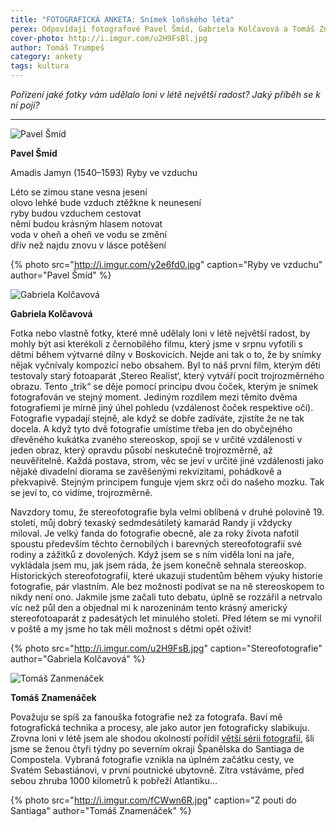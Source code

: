 ```yaml
---
title: "FOTOGRAFICKÁ ANKETA: Snímek loňského léta"
perex: Odpovídají fotografové Pavel Šmíd, Gabriela Kolčavová a Tomáš Znamenáček.
cover-photo: http://i.imgur.com/u2H9FsBl.jpg
author: Tomáš Trumpeš
category: ankety
tags: kultura
---
```


*Pořízení jaké fotky vám udělalo loni v létě největší radost? Jaký příběh se k ní pojí?*

---

<img src="http://i.imgur.com/uUfLzTn.jpg" class="profile-picture" alt="Pavel Šmíd">

**Pavel Šmíd**

  
  
  
Amadis Jamyn (1540–1593)
Ryby ve vzduchu
 
Léto se zimou stane vesna jesení  
olovo lehké bude vzduch ztěžkne k neunesení  
ryby budou vzduchem cestovat  
němí budou krásným hlasem notovat  
voda v oheň a oheň ve vodu se změní  
dřív než najdu znovu v lásce potěšení

{% photo src="http://i.imgur.com/y2e6fd0.jpg" caption="Ryby ve vzduchu" author="Pavel Šmíd" %}
 
 <img src="http://i.ohlasy.info/oaever4.jpg" class="profile-picture" alt="Gabriela Kolčavová">
 
**Gabriela Kolčavová**

Fotka nebo vlastně fotky, které mně udělaly loni v létě největší radost, by mohly být asi kterékoli z černobílého filmu, který jsme v srpnu vyfotili s dětmi během výtvarné dílny v Boskovicích. Nejde ani tak o to, že by snímky nějak vyčnívaly kompozicí nebo obsahem. Byl to náš první film, kterým děti testovaly starý fotoaparát ‚Stereo Realist‘, který vytváří pocit trojrozměrného obrazu. Tento „trik“ se děje pomocí principu dvou čoček, kterým je snímek fotografován ve stejný moment. Jediným rozdílem mezi těmito dvěma fotografiemi je mírně jiný úhel pohledu (vzdálenost čoček respektive očí). Fotografie vypadají stejně, ale když se dobře zadíváte, zjistíte že ne tak docela. A když tyto dvě fotografie umístíme třeba jen do obyčejného dřevěného kukátka zvaného stereoskop, spojí se v určité vzdálenosti v jeden obraz, který opravdu působí neskutečně trojrozměrně, až neuvěřitelně. Každá postava, strom, věc se jeví v určité jiné vzdálenosti jako nějaké divadelní diorama se zavěšenými rekvizitami, pohádkově a překvapivě. Stejným principem funguje vjem skrz oči do našeho mozku. Tak se jeví to, co vidíme, trojrozměrně. 

Navzdory tomu, že stereofotografie byla velmi oblíbená v druhé polovině 19. století, můj dobrý texaský sedmdesátiletý kamarád Randy ji vždycky miloval. Je velký fanda do fotografie obecně, ale za roky života nafotil spoustu především těchto černobílých i barevných stereofotografií své rodiny a zážitků z dovolených. Když jsem se s ním viděla loni na jaře, vykládala jsem mu, jak jsem ráda, že jsem konečně sehnala stereoskop. Historických stereofotografií, které ukazuji studentům během výuky historie fotografie, pár vlastním. Ale bez možnosti podívat se na ně stereoskopem to nikdy není ono. Jakmile jsme začali tuto debatu, úplně se rozzářil a netrvalo víc než půl den a objednal mi k narozeninám tento krásný americký stereofotoaparát z padesátých let minulého století. Před létem se mi vynořil v poště a my jsme ho tak měli možnost s dětmi opět oživit!

{% photo src="http://i.imgur.com/u2H9FsB.jpg" caption="Stereofotografie" author="Gabriela Kolčavová" %}

<img src="http://i.imgur.com/viK25Am.jpg" class="profile-picture" alt="Tomáš Zanmenáček">

**Tomáš Znamenáček**

Považuju se spíš za fanouška fotografie než za fotografa. Baví mě fotografická technika a procesy, ale jako autor jen fotograficky slabikuju. Zrovna loni v létě jsem ale shodou okolností pořídil [větší sérii fotografií](https://www.dropbox.com/sh/krpf9f0rlo80wg0/AABwdKR8yfrG1YL5opPXl_kIa?dl=0), šli jsme se ženou čtyři týdny po severním okraji Španělska do Santiaga de Compostela. Vybraná fotografie vznikla na úplném začátku cesty, ve Svatém Sebastiánovi, v první poutnické ubytovně. Zítra vstáváme, před sebou zhruba 1000 kilometrů k pobřeží Atlantiku…

{% photo src="http://i.imgur.com/fCWwn6R.jpg" caption="Z pouti do Santiaga" author="Tomáš Znamenáček" %}
